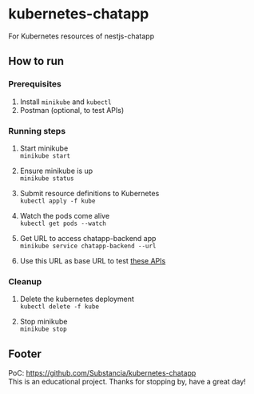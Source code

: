 # kubernetes-chatapp
For Kubernetes resources of nestjs-chatapp

## How to run

### Prerequisites
1. Install `minikube` and `kubectl`
2. Postman (optional, to test APIs)

### Running steps
1. Start minikube<br/>
`minikube start`

2. Ensure minikube is up<br/>
`minikube status`

3. Submit resource definitions to Kubernetes<br/>
`kubectl apply -f kube`

4. Watch the pods come alive<br/>
`kubectl get pods --watch`

5. Get URL to access chatapp-backend app<br/>
`minikube service chatapp-backend --url`

6. Use this URL as base URL to test <a href="https://github.com/Substancia/nestjs-chatapp-backend">these APIs</a>

### Cleanup
1. Delete the kubernetes deployment<br/>
`kubectl delete -f kube`

2. Stop minikube<br/>
`minikube stop`

## Footer
PoC: https://github.com/Substancia/kubernetes-chatapp<br/>
This is an educational project. Thanks for stopping by, have a great day!
